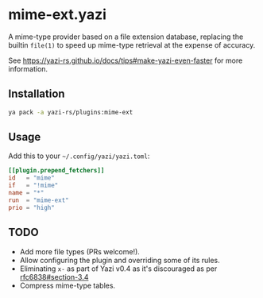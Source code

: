 # mime-ext.yazi

A mime-type provider based on a file extension database, replacing the builtin `file(1)` to speed up mime-type retrieval at the expense of accuracy.

See https://yazi-rs.github.io/docs/tips#make-yazi-even-faster for more information.

## Installation

```sh
ya pack -a yazi-rs/plugins:mime-ext
```

## Usage

Add this to your `~/.config/yazi/yazi.toml`:

```toml
[[plugin.prepend_fetchers]]
id   = "mime"
if   = "!mime"
name = "*"
run  = "mime-ext"
prio = "high"
```

## TODO

- Add more file types (PRs welcome!).
- Allow configuring the plugin and overriding some of its rules.
- Eliminating `x-` as part of Yazi v0.4 as it's discouraged as per [rfc6838#section-3.4](https://datatracker.ietf.org/doc/html/rfc6838#section-3.4)
- Compress mime-type tables.
